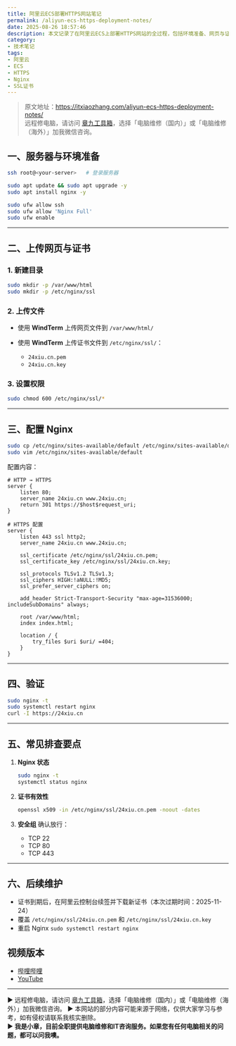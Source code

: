 ```yaml
---
title: 阿里云ECS部署HTTPS网站笔记
permalink: /aliyun-ecs-https-deployment-notes/
date: 2025-08-26 18:57:46
description: 本文记录了在阿里云ECS上部署HTTPS网站的全过程，包括环境准备、网页与证书上传、Nginx配置、验证及常见故障排查。
category:
- 技术笔记
tags:
- 阿里云
- ECS
- HTTPS
- Nginx
- SSL证书
---
```


> 原文地址：<https://itxiaozhang.com/aliyun-ecs-https-deployment-notes/>  
> 远程修电脑，请访问 [章九工具箱](https://zhang9.com/)，选择「电脑维修（国内）」或「电脑维修（海外）」加我微信咨询。 

## 一、服务器与环境准备

```bash
ssh root@<your-server>   # 登录服务器

sudo apt update && sudo apt upgrade -y
sudo apt install nginx -y

sudo ufw allow ssh
sudo ufw allow 'Nginx Full'
sudo ufw enable
```

---

## 二、上传网页与证书

### 1. 新建目录

```bash
sudo mkdir -p /var/www/html
sudo mkdir -p /etc/nginx/ssl
```

### 2. 上传文件

* 使用 **WindTerm** 上传网页文件到 `/var/www/html/`
* 使用 **WindTerm** 上传证书文件到 `/etc/nginx/ssl/`：

  * `24xiu.cn.pem`
  * `24xiu.cn.key`

### 3. 设置权限

```bash
sudo chmod 600 /etc/nginx/ssl/*
```

---

## 三、配置 Nginx

```bash
sudo cp /etc/nginx/sites-available/default /etc/nginx/sites-available/default.bak
sudo vim /etc/nginx/sites-available/default
```

配置内容：

```nginx
# HTTP → HTTPS
server {
    listen 80;
    server_name 24xiu.cn www.24xiu.cn;
    return 301 https://$host$request_uri;
}

# HTTPS 配置
server {
    listen 443 ssl http2;
    server_name 24xiu.cn www.24xiu.cn;

    ssl_certificate /etc/nginx/ssl/24xiu.cn.pem;
    ssl_certificate_key /etc/nginx/ssl/24xiu.cn.key;

    ssl_protocols TLSv1.2 TLSv1.3;
    ssl_ciphers HIGH:!aNULL:!MD5;
    ssl_prefer_server_ciphers on;

    add_header Strict-Transport-Security "max-age=31536000; includeSubDomains" always;

    root /var/www/html;
    index index.html;

    location / {
        try_files $uri $uri/ =404;
    }
}
```

---

## 四、验证

```bash
sudo nginx -t
sudo systemctl restart nginx
curl -I https://24xiu.cn
```

---

## 五、常见排查要点

1. **Nginx 状态**

   ```bash
   sudo nginx -t
   systemctl status nginx
   ```

2. **证书有效性**

   ```bash
   openssl x509 -in /etc/nginx/ssl/24xiu.cn.pem -noout -dates
   ```

3. **安全组**
   确认放行：

   * TCP 22
   * TCP 80
   * TCP 443

---

## 六、后续维护

* 证书到期后，在阿里云控制台续签并下载新证书（本次过期时间：2025-11-24）
* 覆盖 `/etc/nginx/ssl/24xiu.cn.pem` 和 `/etc/nginx/ssl/24xiu.cn.key`
* 重启 Nginx `sudo systemctl restart nginx`

## 视频版本

* [哔哩哔哩](https://space.bilibili.com/3546607630944387)
* [YouTube](https://www.youtube.com/@itxiaozhang)

---
▶ 远程修电脑，请访问 [章九工具箱](https://zhang9.com/)，选择「电脑维修（国内）」或「电脑维修（海外）」加我微信咨询。 
▶ 本网站的部分内容可能来源于网络，仅供大家学习与参考，如有侵权请联系我核实删除。  
▶ **我是小章，目前全职提供电脑维修和IT咨询服务。如果您有任何电脑相关的问题，都可以问我噢。**  
